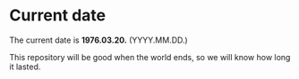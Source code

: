 # Current date

The current date is **1976.03.20.** (YYYY.MM.DD.)

This repository will be good when the world ends, so we will know how long it lasted.